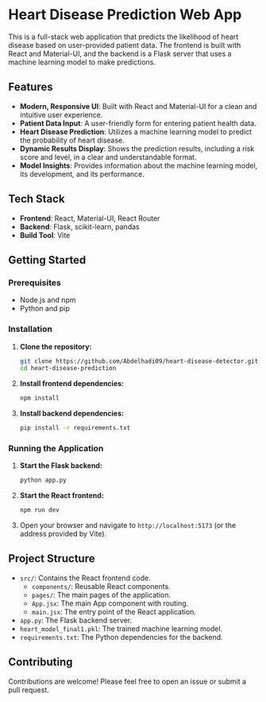 # Heart Disease Prediction Web App

This is a full-stack web application that predicts the likelihood of heart disease based on user-provided patient data. The frontend is built with React and Material-UI, and the backend is a Flask server that uses a machine learning model to make predictions.

## Features

- **Modern, Responsive UI**: Built with React and Material-UI for a clean and intuitive user experience.
- **Patient Data Input**: A user-friendly form for entering patient health data.
- **Heart Disease Prediction**: Utilizes a machine learning model to predict the probability of heart disease.
- **Dynamic Results Display**: Shows the prediction results, including a risk score and level, in a clear and understandable format.
- **Model Insights**: Provides information about the machine learning model, its development, and its performance.

## Tech Stack

- **Frontend**: React, Material-UI, React Router
- **Backend**: Flask, scikit-learn, pandas
- **Build Tool**: Vite

## Getting Started

### Prerequisites

- Node.js and npm
- Python and pip

### Installation

1. **Clone the repository:**

   ```bash
   git clone https://github.com/Abdelhadi09/heart-disease-detector.git
   cd heart-disease-prediction
   ```

2. **Install frontend dependencies:**

   ```bash
   npm install
   ```

3. **Install backend dependencies:**

   ```bash
   pip install -r requirements.txt
   ```

### Running the Application

1. **Start the Flask backend:**

   ```bash
   python app.py
   ```

2. **Start the React frontend:**

   ```bash
   npm run dev
   ```

3. Open your browser and navigate to `http://localhost:5173` (or the address provided by Vite).

## Project Structure

- `src/`: Contains the React frontend code.
  - `components/`: Reusable React components.
  - `pages/`: The main pages of the application.
  - `App.jsx`: The main App component with routing.
  - `main.jsx`: The entry point of the React application.
- `app.py`: The Flask backend server.
- `heart_model_final1.pkl`: The trained machine learning model.
- `requirements.txt`: The Python dependencies for the backend.

## Contributing

Contributions are welcome! Please feel free to open an issue or submit a pull request.

